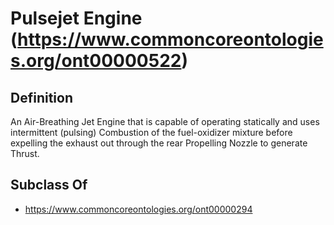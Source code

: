 # Pulsejet Engine (https://www.commoncoreontologies.org/ont00000522)

## Definition
An Air-Breathing Jet Engine that is capable of operating statically and uses intermittent (pulsing) Combustion of the fuel-oxidizer mixture before expelling the exhaust out through the rear Propelling Nozzle to generate Thrust.

## Subclass Of
- https://www.commoncoreontologies.org/ont00000294


